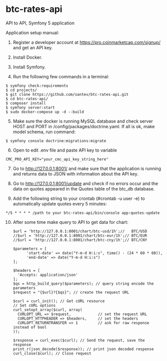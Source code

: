# btc-rates-api
API to API, Symfony 5 application

Application setup manual:

1) Register a developer account at https://pro.coinmarketcap.com/signup/ and get an API key.
2) Install Docker.
3) Install Symfony.

4) Run the following few commands in a terminal:
```
$ symfony check:requirements
$ cd projects/
$ git clone https://github.com/santev/btc-rates-api.git
$ cd btc-rates-api/
$ composer install
$ symfony server:start
$ sudo docker-compose up -d --build
```
5) Make sure the docker is running MySQL database and check server HOST and PORT in /config/packages/doctrine.yaml. If all is ok, make model schema, run command:
```
$ symfony console doctrine:migrations:migrate
```
6) Open to edit .env file and paste API key to variable 
```
CMC_PRO_API_KEY="your_cmc_api_key_string_here"
```
7) Go to http://127.0.0.1:8001/ and make sure that the application is running and returns data to JSON with information about the API key.
8) Go to http://127.0.0.1:8001/update and check if no errors occur and the data on quotes appeared in the Quotes table of the btc_db database.

9) Add the following string to your crontab (#crontab -u user -e) to automatically update quotes every 5 minutes: 
```
*/5 * * * * /path to your btc-rates-api/bin/console app:quotes-update
```
10) After some time make query to API to get data for chart:
	
		$url = 'http://127.0.0.1:8001/chart/btc-usd/1h';//   BTC/USD
		//$url = 'http://127.0.0.1:8001/chart/btc-eur/1h';// BTC/EUR
		//$url = 'http://127.0.0.1:8001/chart/btc-cny/1h';// BTC/CNY

		$parameters = [
			  'start-date' => date("Y-m-d H:i:s", time() - (24 * 60 * 60)),
			  'end-date' => date("Y-m-d H:i:s")
		];

		$headers = [
		  'Accepts: application/json'
		];
		$qs = http_build_query($parameters); // query string encode the parameters
		$request = "{$url}?{$qs}"; // create the request URL

		$curl = curl_init(); // Get cURL resource
		// Set cURL options
		curl_setopt_array($curl, array(
		  CURLOPT_URL => $request,            // set the request URL
		  CURLOPT_HTTPHEADER => $headers,     // set the headers 
		  CURLOPT_RETURNTRANSFER => 1         // ask for raw response instead of bool
		));

		$response = curl_exec($curl); // Send the request, save the response
		print_r(json_decode($response)); // print json decoded response
		curl_close($curl); // Close request


